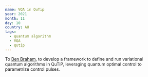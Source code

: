 ```yaml
---
name: VQA in QuTip
year: 2021
month: 11
day: 10
country: AU
tags:
  - quantum algorithm
  - VQA
  - qutip
---
```

To [Ben Braham](https://benbraham.com/), to develop a framework to define and run variational quantum algorithms in QuTiP, leveraging quantum optimal control to parametrize control pulses.
